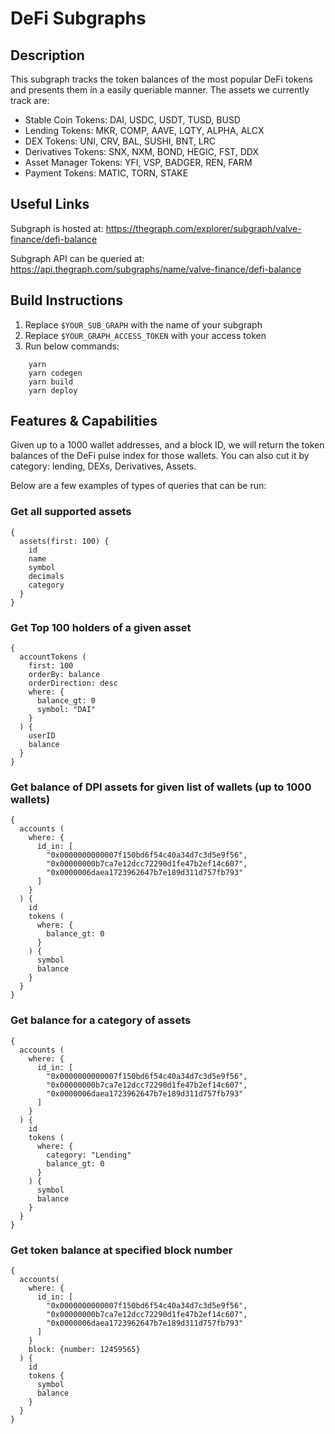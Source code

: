 # DeFi Subgraphs

## Description
This subgraph tracks the token balances of the most popular DeFi tokens and presents them in a easily queriable manner. The assets we currently track are: 

- Stable Coin Tokens: DAI, USDC, USDT, TUSD, BUSD
- Lending Tokens: MKR, COMP, AAVE, LQTY, ALPHA, ALCX
- DEX Tokens: UNI, CRV, BAL, SUSHI, BNT, LRC
- Derivatives Tokens: SNX, NXM, BOND, HEGIC, FST, DDX
- Asset Manager Tokens: YFI, VSP, BADGER, REN, FARM
- Payment Tokens: MATIC, TORN, STAKE

## Useful Links

Subgraph is hosted at: https://thegraph.com/explorer/subgraph/valve-finance/defi-balance

Subgraph API can be queried at: https://api.thegraph.com/subgraphs/name/valve-finance/defi-balance


## Build Instructions
1. Replace `$YOUR_SUB_GRAPH` with the name of your subgraph
2. Replace `$YOUR_GRAPH_ACCESS_TOKEN` with your access token
3. Run below commands:
```
    yarn
    yarn codegen
    yarn build
    yarn deploy
```

## Features & Capabilities
Given up to a 1000 wallet addresses, and a block ID, we will return the token balances of the DeFi pulse index for those wallets. You can also cut it by category: lending, DEXs, Derivatives, Assets. 

Below are a few examples of types of queries that can be run:

### Get all supported assets
```
{
  assets(first: 100) {
    id
    name
    symbol
    decimals
    category
  }
}
```

### Get Top 100 holders of a given asset
```
{
  accountTokens (
    first: 100
    orderBy: balance
    orderDirection: desc
    where: {
      balance_gt: 0
      symbol: "DAI"
    }
  ) {
    userID
    balance
  }
}
```

### Get balance of DPI assets for given list of wallets (up to 1000 wallets)
```
{
  accounts (
    where: {
      id_in: [
        "0x0000000000007f150bd6f54c40a34d7c3d5e9f56",
        "0x00000000b7ca7e12dcc72290d1fe47b2ef14c607",
        "0x0000006daea1723962647b7e189d311d757fb793"
      ]
    }
  ) {
    id
    tokens (
      where: {
        balance_gt: 0
      }
    ) {
      symbol
      balance
    }
  }
}
```

### Get balance for a category of assets
```
{
  accounts (
    where: {
      id_in: [
        "0x0000000000007f150bd6f54c40a34d7c3d5e9f56",
        "0x00000000b7ca7e12dcc72290d1fe47b2ef14c607",
        "0x0000006daea1723962647b7e189d311d757fb793"
      ]
    }
  ) {
    id
    tokens (
      where: {
        category: "Lending"
        balance_gt: 0
      }
    ) {
      symbol
      balance
    }
  }
}
```

### Get token balance at specified block number
```
{
  accounts(
    where: {
      id_in: [
        "0x0000000000007f150bd6f54c40a34d7c3d5e9f56",
        "0x00000000b7ca7e12dcc72290d1fe47b2ef14c607",
        "0x0000006daea1723962647b7e189d311d757fb793"
      ]
    }
    block: {number: 12459565}
  ) {
    id
    tokens {
      symbol
      balance
    }
  }
}
```
